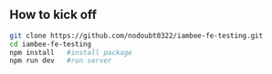 ## How to kick off

```bash
git clone https://github.com/nodoubt0322/iambee-fe-testing.git
cd iambee-fe-testing
npm install   #install package
npm run dev   #run server
```